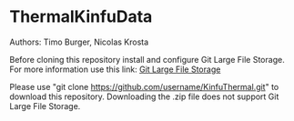 # ThermalKinfuData

Authors: Timo Burger, Nicolas Krosta

Before cloning this repository install and configure Git Large File Storage. For more information use this link: [Git Large File Storage](https://docs.github.com/en/repositories/working-with-files/managing-large-files/configuring-git-large-file-storage)

Please use "git clone https://github.com/username/KinfuThermal.git" to download this repository. Downloading the .zip file does not support Git Large File Storage.
